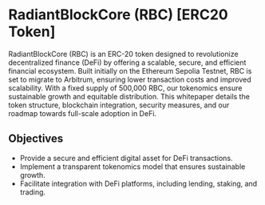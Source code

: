 # RadiantBlockCore (RBC) [ERC20 Token]

RadiantBlockCore (RBC) is an ERC-20 token designed to revolutionize decentralized finance
(DeFi) by offering a scalable, secure, and efficient financial ecosystem. Built initially on the
Ethereum Sepolia Testnet, RBC is set to migrate to Arbitrum, ensuring lower transaction costs
and improved scalability. With a fixed supply of 500,000 RBC, our tokenomics ensure
sustainable growth and equitable distribution. This whitepaper details the token structure,
blockchain integration, security measures, and our roadmap towards full-scale adoption in
DeFi.

## Objectives

- Provide a secure and efficient digital asset for DeFi transactions.
- Implement a transparent tokenomics model that ensures sustainable growth.
- Facilitate integration with DeFi platforms, including lending, staking, and trading.

